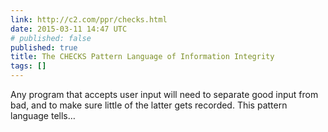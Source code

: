 ```yaml
---
link: http://c2.com/ppr/checks.html
date: 2015-03-11 14:47 UTC
# published: false
published: true
title: The CHECKS Pattern Language of Information Integrity
tags: []
---
```


Any program that accepts user input will need to separate good input from bad, and to make sure little of the latter gets recorded. This pattern language tells…
